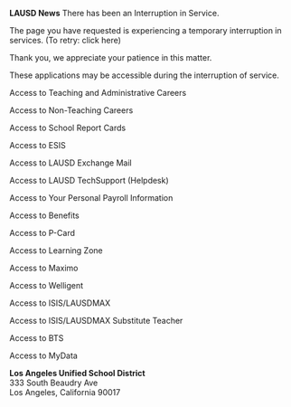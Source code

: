   
  
**LAUSD News** There has been an Interruption in Service.

The page you have requested is experiencing a temporary interruption in services. (To retry: click here)

Thank you, we appreciate your patience in this matter.

  
These applications may be accessible during the interruption of service.

Access to Teaching and Administrative Careers

Access to Non-Teaching Careers

Access to School Report Cards

Access to ESIS

Access to LAUSD Exchange Mail

Access to LAUSD TechSupport (Helpdesk)

Access to Your Personal Payroll Information

Access to Benefits

Access to P-Card

Access to Learning Zone

Access to Maximo

Access to Welligent

Access to ISIS/LAUSDMAX

Access to ISIS/LAUSDMAX Substitute Teacher

Access to BTS

Access to MyData

  
**Los Angeles Unified School District**  
333 South Beaudry Ave  
Los Angeles, California 90017